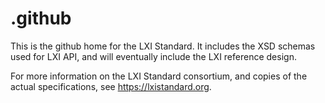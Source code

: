 # .github
This is the github home for the LXI Standard.  It includes the XSD 
schemas used for LXI API, and will eventually include the LXI reference 
design.

For more information on the LXI Standard consortium, and copies of the actual 
specifications, see https://lxistandard.org.
